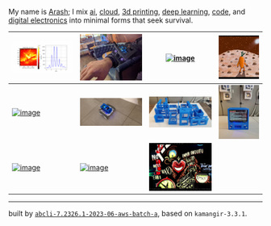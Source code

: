 My name is [Arash](http://kamangir.net/); I mix [ai](https://github.com/kamangir/openai), [cloud](https://github.com/kamangir/awesome-bash-cli), [3d printing](https://github.com/kamangir/ferfereh), [deep learning](https://github.com/kamangir/blue-rvr), [code](https://github.com/kamangir/blue-eye), and [digital electronics](https://github.com/kamangir/blue-bracket) into minimal forms that seek survival.


| [![image](https://github.com/kamangir/hubble/raw/main/assets/u4ge0106r_c0m.gif)](https://github.com/kamangir/hubble) | [![image](https://github.com/kamangir/blue-bracket/raw/main/images/dec82-6.jpg)](https://github.com/kamangir/dec82) | [![image](https://user-images.githubusercontent.com/1007567/221448494-d57e08c1-625b-499e-a576-81894f112d6a.jpg)](https://github.com/kamangir/ferfereh) | [![image](https://github.com/kamangir/openai/raw/main/assets/carrot.png)](https://github.com/kamangir/openai) |
| --- | --- | --- | --- |
| [![image](https://user-images.githubusercontent.com/1007567/196573547-b1c71b3b-7fac-4d2c-bba0-a87b063830da.png)](https://github.com/kamangir/Vancouver-Watching) | [![image](https://github.com/kamangir/blue-rvr/raw/master/abcli/assets/marquee.jpeg)](https://github.com/kamangir/blue-rvr) | [![image](https://github.com/kamangir/blue-bracket/raw/main/images/marquee.jpg)](https://github.com/kamangir/blue-bracket) | [![image](https://github.com/kamangir/blue-bracket/raw/main/images/blue3-1.jpg)](https://github.com/kamangir/blue-sbc) |
| [![image](https://github.com/kamangir/AI-ART/raw/main/blue-stability/blue_stability.gif)](https://github.com/kamangir/blue-stability) | [![image](https://camo.githubusercontent.com/b8a919b69fe6b8b31dacab8ff8997a8bd43c9fe1c0650eceefa839c150d91831/68747470733a2f2f6b616d616e6769722d7075626c69632e73332e63612d63656e7472616c2d312e616d617a6f6e6177732e636f6d2f43616e616469616e735f7631312e676966)](https://github.com/kamangir/Kanata) | [![image](https://github.com/kamangir/openai/raw/main/assets/DALL-E.png?raw=1)](https://github.com/kamangir/aiart) |  |

---
built by [`abcli-7.2326.1-2023-06-aws-batch-a`](https://github.com/kamangir/awesome-bash-cli), based on `kamangir-3.3.1`.
